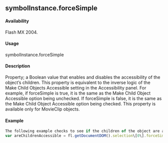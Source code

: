 ## symbolInstance.forceSimple

#### Availability

Flash MX 2004.

#### Usage

symbolInstance.forceSimple

#### Description

Property; a Boolean value that enables and disables the accessibility of the object’s children. This property is equivalent to the inverse logic of the Make Child Objects Accessible setting in the Accessibility panel. For example, if forceSimple is true, it is the same as the Make Child Object Accessible option being unchecked. If forceSimple is false, it is the same as the Make Child Object Accessible option being checked.
This property is available only for MovieClip objects.

#### Example

```javascript
The following example checks to see if the children of the object are accessible; a return value of false means the children are accessible:
var areChildrenAccessible = fl.getDocumentDOM().selection\[0\].forceSimple; The following example allows the children of the object to be accessible: fl.getDocumentDOM().selection\[0\].forceSimple = false;

```
